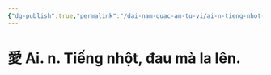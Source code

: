```yaml
---
{"dg-publish":true,"permalink":"/dai-nam-quac-am-tu-vi/ai-n-tieng-nhot-dau-ma-la-len/","tags":["âm-tự-vị"],"created":"2025-08-15T14:51:49.575+07:00"}
---
```


# 愛 Ai. n. Tiếng nhột, đau mà la lên.